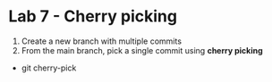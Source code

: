 # Lab 7 - Cherry picking

1. Create a new branch with multiple commits
2. From the main branch, pick a single commit using **cherry picking**

* git cherry-pick

